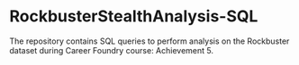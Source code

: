 # RockbusterStealthAnalysis-SQL
The repository contains SQL queries to perform analysis on the Rockbuster dataset during Career Foundry course: Achievement 5. 
